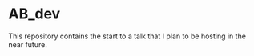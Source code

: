 # AB_dev
This repository contains the start to a talk that I plan to be hosting in the near future.
